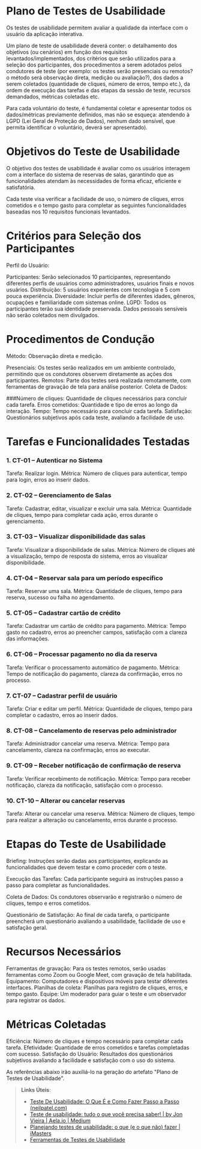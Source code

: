 # Plano de Testes de Usabilidade

Os testes de usabilidade permitem avaliar a qualidade da interface com o usuário da aplicação interativa.

Um plano de teste de usabilidade deverá conter: o detalhamento dos objetivos (ou cenários) em função dos requisitos levantados/implementados, dos critérios que serão utilizados para a seleção dos participantes, dos procedimentos a serem adotados pelos condutores de teste (por exemplo: os testes serão presenciais ou remotos? o método será observação direta, medição ou avaliação?), dos dados a serem coletados (quantidade de cliques, número de erros, tempo etc.), da ordem de execução das tarefas e das etapas da sessão de teste, recursos demandados, métricas coletadas etc.

Para cada voluntário do teste, é fundamental coletar e apresentar todos os dados/métricas previamente definidos, mas não se esqueça: atendendo à LGPD (Lei Geral de Proteção de Dados), nenhum dado sensível, que permita identificar o voluntário, deverá ser apresentado).

# Objetivos do Teste de Usabilidade
O objetivo dos testes de usabilidade é avaliar como os usuários interagem com a interface do sistema de reservas de salas, garantindo que as funcionalidades atendam às necessidades de forma eficaz, eficiente e satisfatória.

Cada teste visa verificar a facilidade de uso, o número de cliques, erros cometidos e o tempo gasto para completar as seguintes funcionalidades baseadas nos 10 requisitos funcionais levantados.

# Critérios para Seleção dos Participantes
Perfil do Usuário:

Participantes: Serão selecionados 10 participantes, representando diferentes perfis de usuários como administradores, usuários finais e novos usuários.
Distribuição: 5 usuários experientes com tecnologia e 5 com pouca experiência.
Diversidade: Incluir perfis de diferentes idades, gêneros, ocupações e familiaridade com sistemas online.
LGPD: Todos os participantes terão sua identidade preservada. Dados pessoais sensíveis não serão coletados nem divulgados.

# Procedimentos de Condução
Método: Observação direta e medição.

Presenciais: Os testes serão realizados em um ambiente controlado, permitindo que os condutores observem diretamente as ações dos participantes.
Remotos: Parte dos testes será realizada remotamente, com ferramentas de gravação de tela para análise posterior.
Coleta de Dados:

###Número de cliques: Quantidade de cliques necessários para concluir cada tarefa.
Erros cometidos: Quantidade e tipo de erros ao longo da interação.
Tempo: Tempo necessário para concluir cada tarefa.
Satisfação: Questionários subjetivos após cada teste, avaliando a facilidade de uso.

# Tarefas e Funcionalidades Testadas
### 1. CT-01 – Autenticar no Sistema
Tarefa: Realizar login.
Métrica: Número de cliques para autenticar, tempo para login, erros ao inserir dados.
### 2. CT-02 – Gerenciamento de Salas
Tarefa: Cadastrar, editar, visualizar e excluir uma sala.
Métrica: Quantidade de cliques, tempo para completar cada ação, erros durante o gerenciamento.
### 3. CT-03 – Visualizar disponibilidade das salas
Tarefa: Visualizar a disponibilidade de salas.
Métrica: Número de cliques até a visualização, tempo de resposta do sistema, erros ao visualizar disponibilidade.
### 4. CT-04 – Reservar sala para um período específico
Tarefa: Reservar uma sala.
Métrica: Quantidade de cliques, tempo para reserva, sucesso ou falha no agendamento.
### 5. CT-05 – Cadastrar cartão de crédito
Tarefa: Cadastrar um cartão de crédito para pagamento.
Métrica: Tempo gasto no cadastro, erros ao preencher campos, satisfação com a clareza das informações.
### 6. CT-06 – Processar pagamento no dia da reserva
Tarefa: Verificar o processamento automático de pagamento.
Métrica: Tempo de notificação do pagamento, clareza da confirmação, erros no processo.
### 7. CT-07 – Cadastrar perfil de usuário
Tarefa: Criar e editar um perfil.
Métrica: Quantidade de cliques, tempo para completar o cadastro, erros ao inserir dados.
### 8. CT-08 – Cancelamento de reservas pelo administrador
Tarefa: Administrador cancelar uma reserva.
Métrica: Tempo para cancelamento, clareza na confirmação, erros ao executar.
### 9. CT-09 – Receber notificação de confirmação de reserva
Tarefa: Verificar recebimento de notificação.
Métrica: Tempo para receber notificação, clareza da notificação, satisfação com o processo.
### 10. CT-10 – Alterar ou cancelar reservas
Tarefa: Alterar ou cancelar uma reserva.
Métrica: Número de cliques, tempo para realizar a alteração ou cancelamento, erros durante o processo.

# Etapas do Teste de Usabilidade
Briefing: Instruções serão dadas aos participantes, explicando as funcionalidades que devem testar e como proceder com o teste.

Execução das Tarefas: Cada participante seguirá as instruções passo a passo para completar as funcionalidades.

Coleta de Dados: Os condutores observarão e registrarão o número de cliques, tempo e erros cometidos.

Questionário de Satisfação: Ao final de cada tarefa, o participante preencherá um questionário avaliando a usabilidade, facilidade de uso e satisfação geral.

# Recursos Necessários

Ferramentas de gravação: Para os testes remotos, serão usadas ferramentas como Zoom ou Google Meet, com gravação de tela habilitada.
Equipamento: Computadores e dispositivos móveis para testar diferentes interfaces.
Planilhas de coleta: Planilhas para registro de cliques, erros, e tempo gasto.
Equipe: Um moderador para guiar o teste e um observador para registrar os dados.

# Métricas Coletadas
Eficiência: Número de cliques e tempo necessário para completar cada tarefa.
Efetividade: Quantidade de erros cometidos e tarefas completadas com sucesso.
Satisfação do Usuário: Resultados dos questionários subjetivos avaliando a facilidade e satisfação com o uso do sistema.

As referências abaixo irão auxiliá-lo na geração do artefato "Plano de Testes de Usabilidade".

> **Links Úteis**:
> - [Teste De Usabilidade: O Que É e Como Fazer Passo a Passo (neilpatel.com)](https://neilpatel.com/br/blog/teste-de-usabilidade/)
> - [Teste de usabilidade: tudo o que você precisa saber! | by Jon Vieira | Aela.io | Medium](https://medium.com/aela/teste-de-usabilidade-o-que-voc%C3%AA-precisa-saber-39a36343d9a6/)
> - [Planejando testes de usabilidade: o que (e o que não) fazer | iMasters](https://imasters.com.br/design-ux/planejando-testes-de-usabilidade-o-que-e-o-que-nao-fazer/)
> - [Ferramentas de Testes de Usabilidade](https://www.usability.gov/how-to-and-tools/resources/templates.html)
